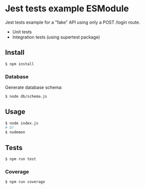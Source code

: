# Jest tests example ESModule

Jest tests example for a "fake" API using only a POST /login route.

* Unit tests
* Integration tests (using supertest package)

## Install

```sh
$ npm install
```

### Database

Generate database schema:

```sh
$ node db/schema.js
```

## Usage

```sh
$ node index.js
# Or
$ nodemon
```

## Tests

```sh
$ npm run test
```

### Coverage

```sh
$ npm run coverage
```